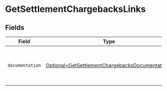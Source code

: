 # GetSettlementChargebacksLinks


## Fields

| Field                                                                                                            | Type                                                                                                             | Required                                                                                                         | Description                                                                                                      |
| ---------------------------------------------------------------------------------------------------------------- | ---------------------------------------------------------------------------------------------------------------- | ---------------------------------------------------------------------------------------------------------------- | ---------------------------------------------------------------------------------------------------------------- |
| `documentation`                                                                                                  | [Optional\<GetSettlementChargebacksDocumentation>](../../models/errors/GetSettlementChargebacksDocumentation.md) | :heavy_minus_sign:                                                                                               | The URL to the generic Mollie API error handling guide.                                                          |